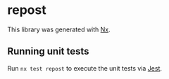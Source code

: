 # repost

This library was generated with [Nx](https://nx.dev).

## Running unit tests

Run `nx test repost` to execute the unit tests via [Jest](https://jestjs.io).
